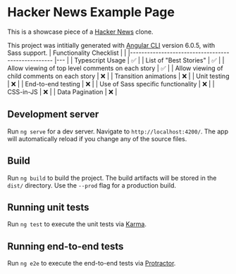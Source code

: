 # Hacker News Example Page

This is a showcase piece of a [Hacker News](https://news.ycombinator.com/) clone.

This project was intitially generated with [Angular CLI](https://github.com/angular/angular-cli) version 6.0.5, with Sass support.
| Functionality Checklist | |
|--------------------------------------------------- |--- |
| Typescript Usage | ✅ |
| List of "Best Stories" | ✅ |
| Allow viewing of top level comments on each story | ✅ |
| Allow viewing of child comments on each story | ❌ |
| Transition animations | ❌ |
| Unit testing | ❌ |
| End-to-end testing | ❌ |
| Use of Sass specific functionality | ❌ |
| CSS-in-JS | ❌ |
| Data Pagination | ❌ |

## Development server

Run `ng serve` for a dev server. Navigate to `http://localhost:4200/`. The app will automatically reload if you change any of the source files.

## Build

Run `ng build` to build the project. The build artifacts will be stored in the `dist/` directory. Use the `--prod` flag for a production build.

## Running unit tests

Run `ng test` to execute the unit tests via [Karma](https://karma-runner.github.io).

## Running end-to-end tests

Run `ng e2e` to execute the end-to-end tests via [Protractor](http://www.protractortest.org/).
